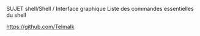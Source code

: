 SUJET shell/Shell / Interface graphique Liste des commandes essentielles du shell

https://github.com/Telmalk